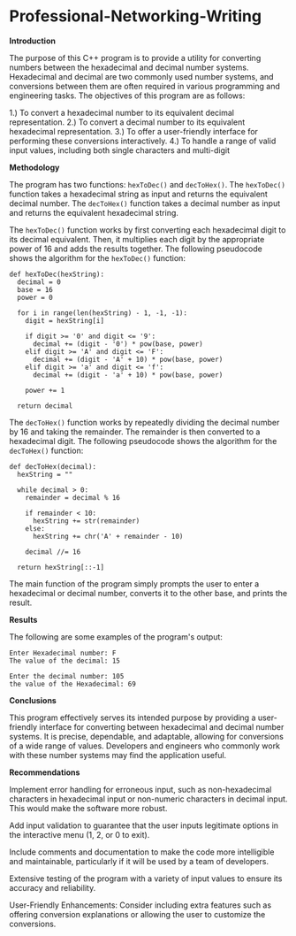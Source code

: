 # Professional-Networking-Writing

**Introduction**

The purpose of this C++ program is to provide a utility for converting numbers between the hexadecimal and decimal number systems. Hexadecimal and decimal are two commonly used number systems, and conversions between them are often required in various programming and engineering tasks.
The objectives of this program are as follows:

1.) To convert a hexadecimal number to its equivalent decimal representation.
2.) To convert a decimal number to its equivalent hexadecimal representation.
3.) To offer a user-friendly interface for performing these conversions interactively.
4.) To handle a range of valid input values, including both single characters and multi-digit

**Methodology**

The program has two functions: `hexToDec()` and `decToHex()`. The `hexToDec()` function takes a hexadecimal string as input and returns the equivalent decimal number. The `decToHex()` function takes a decimal number as input and returns the equivalent hexadecimal string.

The `hexToDec()` function works by first converting each hexadecimal digit to its decimal equivalent. Then, it multiplies each digit by the appropriate power of 16 and adds the results together. The following pseudocode shows the algorithm for the `hexToDec()` function:

```
def hexToDec(hexString):
  decimal = 0
  base = 16
  power = 0

  for i in range(len(hexString) - 1, -1, -1):
    digit = hexString[i]

    if digit >= '0' and digit <= '9':
      decimal += (digit - '0') * pow(base, power)
    elif digit >= 'A' and digit <= 'F':
      decimal += (digit - 'A' + 10) * pow(base, power)
    elif digit >= 'a' and digit <= 'f':
      decimal += (digit - 'a' + 10) * pow(base, power)

    power += 1

  return decimal
```

The `decToHex()` function works by repeatedly dividing the decimal number by 16 and taking the remainder. The remainder is then converted to a hexadecimal digit. The following pseudocode shows the algorithm for the `decToHex()` function:

```
def decToHex(decimal):
  hexString = ""

  while decimal > 0:
    remainder = decimal % 16

    if remainder < 10:
      hexString += str(remainder)
    else:
      hexString += chr('A' + remainder - 10)

    decimal //= 16

  return hexString[::-1]
```

The main function of the program simply prompts the user to enter a hexadecimal or decimal number, converts it to the other base, and prints the result.

**Results**

The following are some examples of the program's output:

```
Enter Hexadecimal number: F
The value of the decimal: 15

Enter the decimal number: 105
the value of the Hexadecimal: 69
```

**Conclusions**

This program effectively serves its intended purpose by providing a user-friendly interface for converting between hexadecimal and decimal number systems. It is precise, dependable, and adaptable, allowing for conversions of a wide range of values. Developers and engineers who commonly work with these number systems may find the application useful.

**Recommendations**

Implement error handling for erroneous input, such as non-hexadecimal characters in hexadecimal input or non-numeric characters in decimal input. This would make the software more robust.



Add input validation to guarantee that the user inputs legitimate options in the interactive menu (1, 2, or 0 to exit).



Include comments and documentation to make the code more intelligible and maintainable, particularly if it will be used by a team of developers.



Extensive testing of the program with a variety of input values to ensure its accuracy and reliability.



User-Friendly Enhancements: Consider including extra features such as offering conversion explanations or allowing the user to customize the conversions. 

